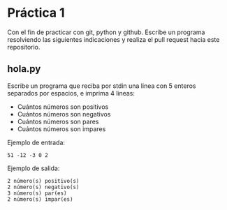 # Práctica 1
Con el fin de practicar con git, python y github. Escribe un programa resolviendo las siguientes indicaciones y realiza el pull request hacia este repositorio.

## hola.py
Escribe un programa que reciba por stdin una linea con 5 enteros separados por espacios, e imprima 4 lineas:

 - Cuántos números son positivos
 - Cuántos números son negativos
 - Cuántos números son pares
 - Cuántos números son impares


Ejemplo de entrada:

```
51 -12 -3 0 2
```

Ejemplo de salida:

```
2 número(s) positivo(s)
2 número(s) negativo(s)
3 número(s) par(es)
2 número(s) impar(es)
```
